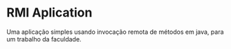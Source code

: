 # RMI Aplication
Uma aplicação simples usando invocação remota de métodos em java, para um trabalho da faculdade. 
